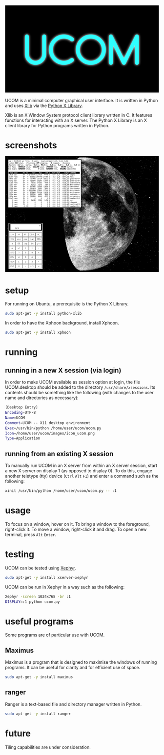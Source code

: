![](images/logo_ucom.png)

UCOM is a minimal computer graphical user interface. It is written in Python and uses [Xlib](http://xorg.freedesktop.org/wiki/ProgrammingDocumentation/) via the [Python X Library](http://python-xlib.sourceforge.net/).

Xlib is an X Window System protocol client library written in C. It features functions for interacting with an X server. The Python X Library is an X client library for Python programs written in Python.

# screenshots

![](images/screenshot_1.png)

# setup

For running on Ubuntu, a prerequisite is the Python X Library.

```Bash
sudo apt-get -y install python-xlib
```

In order to have the Xphoon background, install Xphoon.

```Bash
sudo apt-get -y install xphoon
```

# running

## running in a new X session (via login)

In order to make UCOM available as session option at login, the file UCOM.desktop should be added to the directory `/usr/share/xsessions`. Its contents should be something like the following (with changes to the user name and directories as necessary):

```Bash
[Desktop Entry]
Encoding=UTF-8
Name=UCOM                          
Comment=UCOM -- X11 desktop environment
Exec=/usr/bin/python /home/user/ucom/ucom.py
Icon=/home/user/ucom/images/icon_ucom.png
Type=Application
```

## running from an existing X session

To manually run UCOM in an X server from within an X server session, start a new X server on display 1 (as opposed to display 0). To do this, engage another teletype (tty) device (`Ctrl` `Alt` `F1`) and enter a command such as the following:

```Bash
xinit /usr/bin/python /home/user/ucom/ucom.py -- :1
```

# usage

To focus on a window, hover on it. To bring a window to the foreground, right-click it. To move a window, right-click it and drag. To open a new terminal, press `Alt` `Enter`.

# testing

UCOM can be tested using [Xephyr](http://www.freedesktop.org/wiki/Software/Xephyr/).

```Bash
sudo apt-get -y install xserver-xephyr
```

UCOM can be run in Xephyr in a way such as the following:

```Bash
Xephyr -screen 1024x768 -br :1
DISPLAY=:1 python ucom.py
```

# useful programs

Some programs are of particular use with UCOM.

## Maximus

Maximus is a program that is designed to maximise the windows of running programs. It can be useful for clarity and for efficient use of space.

```Bash
sudo apt-get -y install maximus
```

## ranger

Ranger is a text-based file and directory manager written in Python.

```Bash
sudo apt-get -y install ranger
```

# future

Tiling capabilities are under consideration.
